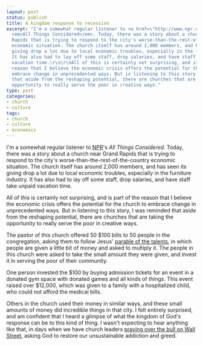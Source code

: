 ```yaml
---
layout: post
status: publish
title: A kingdom response to recession
excerpt: "I'm a somewhat regular listener to <a href=\"http://www.npr.org/\">NPR</a>'s
  <em>All Things Considered</em>. Today, there was a story about a church near Grand
  Rapids that is trying to respond to the city's worse-than-the-rest-of-the-country
  economic situation. The church itself has around 2,000 members, and has seen its
  giving drop a lot due to local economic troubles, especially in the furniture industry.
  It has also had to lay off some staff, drop salaries, and have staff take unpaid
  vacation time.\r\n\r\nAll of this is certainly not surprising, and is part of the
  reason that I believe the economic crisis offers the potential for the church to
  embrace change in unprecedented ways. But in listening to this story, I was reminded
  that aside from the reshaping potential, there are churches that are taking the
  opportunity to really serve the poor in creative ways."
type: post
categories:
- church
- culture
tags:
- church
- culture
- economics
---
```

I'm a somewhat regular listener to <a href="http://www.npr.org/">NPR</a>'s <em>All Things Considered</em>. Today, there was a story about a church near Grand Rapids that is trying to respond to the city's worse-than-the-rest-of-the-country economic situation. The church itself has around 2,000 members, and has seen its giving drop a lot due to local economic troubles, especially in the furniture industry. It has also had to lay off some staff, drop salaries, and have staff take unpaid vacation time.

All of this is certainly not surprising, and is part of the reason that I believe the economic crisis offers the potential for the church to embrace change in unprecedented ways. But in listening to this story, I was reminded that aside from the reshaping potential, there are churches that are taking the opportunity to really serve the poor in creative ways.

The pastor of this church offered 50 $100 bills to 50 people in the congregation, asking them to follow Jesus' <a href="http://www.biblegateway.com/passage/?search=Matthew%2025:14-30&amp;version=31">parable of the talents</a>, in which people are given a little bit of money and asked to multiply it. The people in this church were asked to take the small amount they were given, and invest it in serving the poor of their community.

One person invested the $100 by buying admission tickets for an event in a donated gym space with donated games and all kinds of things. This event raised over $12,000, which was given to a family with a hospitalized child, who could not afford the medical bills.

Others in the church used their money in similar ways, and these small amounts of money did incredible things in that city. I felt entirely surprised, and am confident that I heard a glimpse of what the kingdom of God's response can be to this kind of thing. I wasn't expecting to hear anything like that, in days when we have church leaders <a href="http://wonkette.com/403920/jesus-people-pray-that-false-idol-will-save-gods-economy">praying over the bull on Wall Street</a>, asking God to restore our unsustainable addiction and greed.
